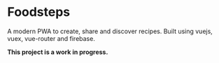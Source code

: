 # Foodsteps

A modern PWA to create, share and discover recipes. Built using vuejs, vuex, vue-router and firebase.

**This project is a work in progress.**